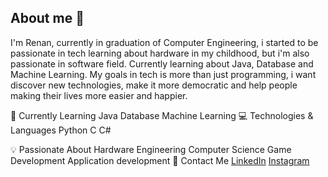 ## About me 👋

I'm Renan, currently in graduation of Computer Engineering, i started to be passionate in tech learning about hardware in my childhood, but i'm also passionate in software field. Currently learning about Java, Database and Machine Learning. My goals in tech is more than just programming, i want discover new technologies, make it more democratic and help people making their lives more easier and happier.

🌱 Currently Learning
Java
Database
Machine Learning
💻 Technologies & Languages
Python
C
C#

💡 Passionate About
Hardware Engineering
Computer Science
Game Development
Application development
🤝 Contact Me
[LinkedIn](https://www.linkedin.com/in/renan-de-castro-cavalcanti-42a72429a/)
[Instagram]([https://www.linkedin.com/in/renan-de-castro-cavalcanti-42a72429a/](https://www.instagram.com/renansz__/))
